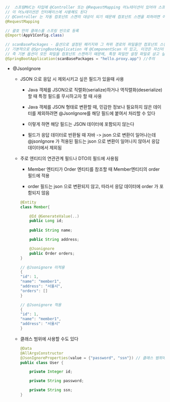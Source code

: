 
```java
//  스프링MVC는 타입에 @Controller 또는 @RequestMapping 어노테이션이 있어야 스프링 컨트롤러로 인식한다. 그리고 스프링 컨트롤러로 인식해야, HTTP URL이 매핑되고 동작한다
// 이 어노테이션은 인터페이스에 사용해도 된다
// @Controller 는 자동 컴포넌트 스캔의 대상이 되기 때문에 컴포넌트 스캔을 피하려면 이 어노테이션을 사용하면 된다
@RequestMapping 

// 괄호 안의 클래스를 스프링 빈으로 등록 
@Import(AppV1Config.class)

// scanBasePackages - 옵션으로 설정된 패키지와 그 하위 경로의 파일들만 컴포넌트 스캔하는 옵션
// 기본적으로 @SpringBootApplication 에 @ComponentScan 이 있고, 이것은 자신이 위치한 경로와 그 하위 파일들을 컴포넌트 스캔 한다
// 즉 기본 옵션이 모든 파일을 컴포넌트 스캔하기 때문에, 특정 파일만 설정 파일로 삼고 싶다면(컴포넌트 스캔의 대상) scanBasePackages 옵션으로 지정할 수 있다
@SpringBootApplication(scanBasePackages = "hello.proxy.app") //주의
```

* @JsonIgnore

    -  JSON 으로 응답 시 제외시키고 싶은 필드가 있을때 사용
  
        - Java 객체를 JSON으로 직렬화(serialize)하거나 역직렬화(deserialize)할 때 특정 필드를 무시하고자 할 때 사용
 
        - Java 객체를 JSON 형태로 변환할 때, 민감한 정보나 필요하지 않은 데이터를 제외하려면 @JsonIgnore를 해당 필드에 붙여서 처리할 수 있다
        
        - 이렇게 하면 해당 필드는 JSON 데이터에 포함되지 않는다

        - 필드가 응답 데이터로 반환될 때 자바 -> json 으로 변환이 일어나는데 @jsonIgnore 가 적용된 필드는 json 으로 변환이 일어나지 않아서 응답 데이터에서 제외됨

    - 주로 엔티티의 연관관계 필드나 DTO의 필드에 사용됨

        - Member 엔티티가 Order 엔티티를 참조할 때 Member엔티티의 order 필드에 적용
        
        - order 필드는 json 으로 변환되지 않고, 따라서 응답 데이터에 order 가 포함되지 않음

        ```java
        @Entity
        class Member{

            @Id @GenerateValue(..)
            public Long id;
            
            public String name;

            public String address;

            @Jsonignore
            public Order orders;
        }

        // @Jsonignore 미적용
        {
        "id": 1,
        "name": "member1",
        "address": "서울시",
        "orders": []
        }

        // @Jsonignore 적용
        {
        "id": 1,
        "name": "member1",
        "address": "서울시"
        }
        ```

    - 클래스 범위에 사용할 수도 있다

        ```java
        @Data
        @AllArgsConstructor
        @JsonIgnoreProperties(value = {"password", "ssn"}) // 클래스 범위에 선언하고 제외할 값을 배열로 지정
        public class User {

            private Integer id; 

            private String password;  

            private String ssn; 
        }
        ```
